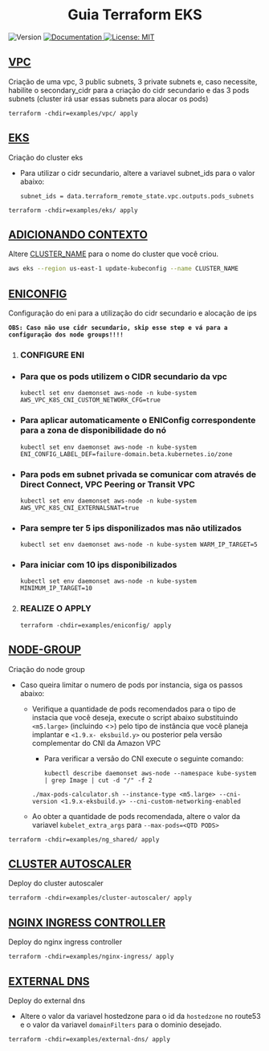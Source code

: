 <h1 align="center">Guia Terraform EKS </h1>

<p>
  <img alt="Version" src="https://img.shields.io/badge/version-v0-blue.svg?cacheSeconds=2592000" />
  <a href=".docs/" target="_blank">
    <img alt="Documentation" src="https://img.shields.io/badge/documentation-yes-brightgreen.svg" />
  </a>
  <a href="LICENSE" target="_blank">
    <img alt="License: MIT" src="https://img.shields.io/badge/License-MIT-yellow.svg" />
  </a>

## **<u>VPC</u>**

<p>Criação de uma vpc, 3 public subnets, 3 private subnets e, caso necessite, habilite o secondary_cidr para a criação do cidr secundario e das 3 pods subnets (cluster irá usar essas subnets para alocar os pods)</p>

 ```
terraform -chdir=examples/vpc/ apply
 ```

## **<u>EKS</u>**

<p>Criação do cluster eks</p>

- Para utilizar o cidr secundario, altere a variavel subnet_ids para o valor abaixo:

      subnet_ids = data.terraform_remote_state.vpc.outputs.pods_subnets

 ```
terraform -chdir=examples/eks/ apply
 ```

## **<u>ADICIONANDO CONTEXTO</u>**

<p> Altere <u>CLUSTER_NAME</u> para o nome do cluster que você criou.

```bash
aws eks --region us-east-1 update-kubeconfig --name CLUSTER_NAME
```

## **<u>ENICONFIG</u>**

<p>Configuração do eni para a utilização do cidr secundario e alocação de ips</p>

**`OBS: Caso não use cidr secundario, skip esse step e vá para a configuração dos node groups!!!!`**

1. ### **CONFIGURE ENI**

  - ### Para que os pods utilizem o CIDR secundario da vpc
  
        kubectl set env daemonset aws-node -n kube-system AWS_VPC_K8S_CNI_CUSTOM_NETWORK_CFG=true

  - ### Para aplicar automaticamente o ENIConfig correspondente para a zona de disponibilidade do nó

        kubectl set env daemonset aws-node -n kube-system ENI_CONFIG_LABEL_DEF=failure-domain.beta.kubernetes.io/zone

  - ### Para pods em subnet privada se comunicar com através de Direct Connect, VPC Peering or Transit VPC

        kubectl set env daemonset aws-node -n kube-system AWS_VPC_K8S_CNI_EXTERNALSNAT=true

  - ### Para sempre ter 5 ips disponilizados mas não utilizados

        kubectl set env daemonset aws-node -n kube-system WARM_IP_TARGET=5

  - ### Para iniciar com 10 ips disponibilizados

        kubectl set env daemonset aws-node -n kube-system MINIMUM_IP_TARGET=10

2. ### **REALIZE O APPLY**

     ```
    terraform -chdir=examples/eniconfig/ apply
     ```

## **<u>NODE-GROUP</u>**

<p>Criação do node group</p>

- Caso queira limitar o numero de pods por instancia, siga os passos abaixo:

  - Verifique a quantidade de pods recomendados para o tipo de instacia que você deseja, execute o script abaixo substituindo `<m5.large>` (incluindo <>) pelo tipo de   instância que você planeja implantar e `<1.9.x- eksbuild.y>` ou posterior pela versão complementar do CNI da Amazon VPC

    - Para verificar a versão do CNI execute o seguinte comando:

         ```
        kubectl describe daemonset aws-node --namespace kube-system | grep Image | cut -d "/" -f 2
         ```

     ```
     ./max-pods-calculator.sh --instance-type <m5.large> --cni-version <1.9.x-eksbuild.y> --cni-custom-networking-enabled
      ```

  - Ao obter a quantidade de pods recomendada, altere o valor da variavel `kubelet_extra_args` para `--max-pods=<QTD PODS>`

 ```
terraform -chdir=examples/ng_shared/ apply
 ```

## **<u>CLUSTER AUTOSCALER</u>**

<p>Deploy do cluster autoscaler</p>

 ```
terraform -chdir=examples/cluster-autoscaler/ apply
 ```

## **<u>NGINX INGRESS CONTROLLER</u>**

<p>Deploy do nginx ingress controller</p>

 ```
terraform -chdir=examples/nginx-ingress/ apply
 ```

## **<u>EXTERNAL DNS</u>**

<p>Deploy do external dns</p>

- Altere o valor da variavel hostedzone para o id da `hostedzone` no route53 e o valor da variavel `domainFilters` para o dominio desejado.

 ```
 terraform -chdir=examples/external-dns/ apply
 ```
